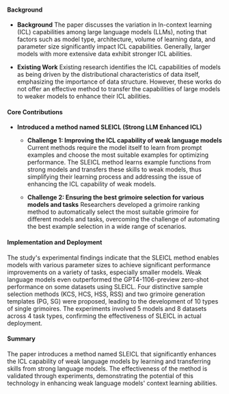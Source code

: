 #### Background
- **Background**
The paper discusses the variation in In-context learning (ICL) capabilities among large language models (LLMs), noting that factors such as model type, architecture, volume of learning data, and parameter size significantly impact ICL capabilities. Generally, larger models with more extensive data exhibit stronger ICL abilities.

- **Existing Work**
Existing research identifies the ICL capabilities of models as being driven by the distributional characteristics of data itself, emphasizing the importance of data structure. However, these works do not offer an effective method to transfer the capabilities of large models to weaker models to enhance their ICL abilities.

#### Core Contributions
  - **Introduced a method named SLEICL (Strong LLM Enhanced ICL)**
    - **Challenge 1: Improving the ICL capability of weak language models**
      Current methods require the model itself to learn from prompt examples and choose the most suitable examples for optimizing performance. The SLEICL method learns example functions from strong models and transfers these skills to weak models, thus simplifying their learning process and addressing the issue of enhancing the ICL capability of weak models.

    - **Challenge 2: Ensuring the best grimoire selection for various models and tasks**
      Researchers developed a grimoire ranking method to automatically select the most suitable grimoire for different models and tasks, overcoming the challenge of automating the best example selection in a wide range of scenarios.

#### Implementation and Deployment
The study's experimental findings indicate that the SLEICL method enables models with various parameter sizes to achieve significant performance improvements on a variety of tasks, especially smaller models. Weak language models even outperformed the GPT4-1106-preview zero-shot performance on some datasets using SLEICL. Four distinctive sample selection methods (KCS, HCS, HSS, RSS) and two grimoire generation templates (PG, SG) were proposed, leading to the development of 10 types of single grimoires. The experiments involved 5 models and 8 datasets across 4 task types, confirming the effectiveness of SLEICL in actual deployment.

#### Summary
The paper introduces a method named SLEICL that significantly enhances the ICL capability of weak language models by learning and transferring skills from strong language models. The effectiveness of the method is validated through experiments, demonstrating the potential of this technology in enhancing weak language models' context learning abilities.